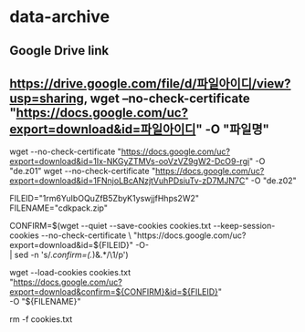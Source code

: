 # data-archive
## Google Drive link
https://drive.google.com/file/d/파일아이디/view?usp=sharing, 
wget –no-check-certificate "https://docs.google.com/uc?export=download&id=파일아이디" -O "파일명"
---

wget --no-check-certificate "https://docs.google.com/uc?export=download&id=1Ix-NKGyZTMVs-ooVzVZ9gW2-DcO9-rgi" -O "de.z01"
wget --no-check-certificate "https://docs.google.com/uc?export=download&id=1FNnjoLBcANzjtVuhPDsiuTv-zD7MJN7C" -O "de.z02"



FILEID="1rm6YuIbOQuZfB5ZbyK1yswjjfHhps2W2"
FILENAME="cdkpack.zip"

CONFIRM=$(wget --quiet --save-cookies cookies.txt --keep-session-cookies --no-check-certificate \
  "https://docs.google.com/uc?export=download&id=${FILEID}" -O- \
  | sed -n 's/.*confirm=\(.*\)&amp;.*/\1/p')

wget --load-cookies cookies.txt \
  "https://docs.google.com/uc?export=download&confirm=${CONFIRM}&id=${FILEID}" \
  -O "${FILENAME}"

rm -f cookies.txt
